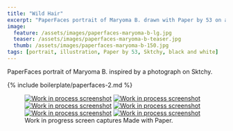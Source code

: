 ```yaml
---
title: "Wild Hair"
excerpt: "PaperFaces portrait of Maryoma B. drawn with Paper by 53 on an iPad."
image: 
  feature: /assets/images/paperfaces-maryoma-b-lg.jpg
  teaser: /assets/images/paperfaces-maryoma-b-teaser.jpg
  thumb: /assets/images/paperfaces-maryoma-b-150.jpg
tags: [portrait, illustration, Paper by 53, Sktchy, black and white]
---
```


PaperFaces portrait of Maryoma B. inspired by a photograph on Sktchy.

{% include boilerplate/paperfaces-2.md %}

<figure class="third">
  <a href="{{ site.url }}/assets/images/paperfaces-maryoma-b-process-1-lg.jpg"><img src="{{ site.url }}/assets/images/paperfaces-maryoma-b-process-1-600.jpg" alt="Work in process screenshot"></a>
  <a href="{{ site.url }}/assets/images/paperfaces-maryoma-b-process-2-lg.jpg"><img src="{{ site.url }}/assets/images/paperfaces-maryoma-b-process-2-600.jpg" alt="Work in process screenshot"></a>
  <a href="{{ site.url }}/assets/images/paperfaces-maryoma-b-process-3-lg.jpg"><img src="{{ site.url }}/assets/images/paperfaces-maryoma-b-process-3-600.jpg" alt="Work in process screenshot"></a>
  <a href="{{ site.url }}/assets/images/paperfaces-maryoma-b-process-4-lg.jpg"><img src="{{ site.url }}/assets/images/paperfaces-maryoma-b-process-4-600.jpg" alt="Work in process screenshot"></a>
  <a href="{{ site.url }}/assets/images/paperfaces-maryoma-b-process-5-lg.jpg"><img src="{{ site.url }}/assets/images/paperfaces-maryoma-b-process-5-600.jpg" alt="Work in process screenshot"></a>
  <a href="{{ site.url }}/assets/images/paperfaces-maryoma-b-process-6-lg.jpg"><img src="{{ site.url }}/assets/images/paperfaces-maryoma-b-process-6-600.jpg" alt="Work in process screenshot"></a>
  <figcaption>Work in progress screen captures Made with Paper.</figcaption>
</figure>
